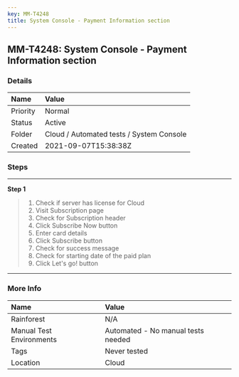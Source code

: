 ```yaml
---
key: MM-T4248
title: System Console - Payment Information section
---
```


## MM-T4248: System Console - Payment Information section

### Details

| Name     | Value                                    |
| :------- | :--------------------------------------- |
| Priority | Normal                                   |
| Status   | Active                                   |
| Folder   | Cloud / Automated tests / System Console |
| Created  | 2021-09-07T15:38:38Z                     |

### Steps

<hr/>

**Step 1**

> <article><ol><li>Check if server has license for Cloud</li><li>Visit Subscription page</li><li>Check for Subscription header</li><li>Click Subscribe Now button</li><li>Enter card details</li><li>Click Subscribe button</li><li>Check for success message</li><li>Check for starting date of the paid plan</li><li>Click Let's go! button</li></ol></article>

<hr/>

### More Info

| Name                     | Value                              |
| :----------------------- | :--------------------------------- |
| Rainforest               | N/A                                |
| Manual Test Environments | Automated - No manual tests needed |
| Tags                     | Never tested                       |
| Location                 | Cloud                              |
